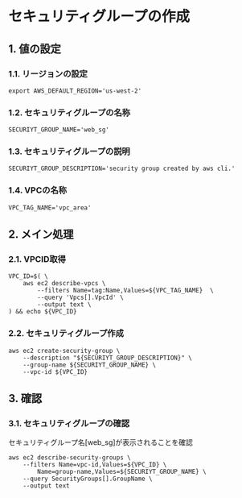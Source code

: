 <!-- omit in toc -->
# セキュリティグループの作成

## 1. 値の設定

### 1.1. リージョンの設定

    export AWS_DEFAULT_REGION='us-west-2'

### 1.2. セキュリティグループの名称

    SECURIYT_GROUP_NAME='web_sg'

### 1.3. セキュリティグループの説明

    SECURIYT_GROUP_DESCRIPTION='security group created by aws cli.'

### 1.4. VPCの名称

    VPC_TAG_NAME='vpc_area'

## 2. メイン処理

### 2.1. VPCID取得

    VPC_ID=$( \
        aws ec2 describe-vpcs \
            --filters Name=tag:Name,Values=${VPC_TAG_NAME}  \
            --query 'Vpcs[].VpcId' \
            --output text \
    ) && echo ${VPC_ID}

### 2.2. セキュリティグループ作成

    aws ec2 create-security-group \
        --description "${SECURIYT_GROUP_DESCRIPTION}" \
        --group-name ${SECURIYT_GROUP_NAME} \
        --vpc-id ${VPC_ID}

## 3. 確認

### 3.1. セキュリティグループの確認

セキュリティグループ名[web_sg]が表示されることを確認

    aws ec2 describe-security-groups \
        --filters Name=vpc-id,Values=${VPC_ID} \
            Name=group-name,Values=${SECURIYT_GROUP_NAME} \
        --query SecurityGroups[].GroupName \
        --output text
